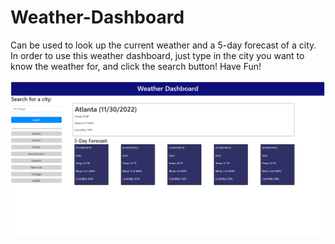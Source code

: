 # Weather-Dashboard
Can be used to look up the current weather and a 5-day forecast of a city.
In order to use this weather dashboard, just type in the city you want to know the weather for, and click the search button!
Have Fun!

![Alt text](./assets/image/web.PNG "Web Page Image")
